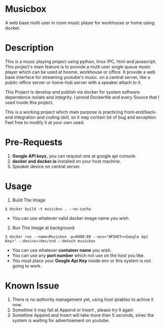 # Musicbox
A web base multi user in room music player for workhouse or home using docker.

# Description
   This is a music playing project using python, linux IPC, html and javascript. This project's main feature is to provide a multi user
 single queue music player which can be used at hoome, workhouse or office. It provide a web base interface for streaming youtube's music.
on a central server, like a public-office server or home-hub server with a speaker attach to it. 

This Project is develop and publish via docker for system software dependence isolate and integrity. I provid Dockerfile and every Source that I used inside this project.

This is a working project which main purpose is practicing front-end/back-end integration and coding skill, so it may contain lot of bug and exception. Feel free to modify it at your own used.

# Pre-Requests
1. **Google API keys**, you can request one at google api console.
2. **docker and docker.io** installed on your host machine. 
3. Speaker device on central server.
# Usage
1. Build The Image 

```
$ docker build -t musicbox . --no-cache
```

* You can use whatever valid docker image name you wish.

2. Run This Image at background
```
$ docker run --name=Musicbox -p=8080:80 --env="APIKEY=<Google Api Key>" --device=/dev/snd --detach musicbox
```

* You can use whatever **container name** you wish.
* You can use any **port number** which not use on the host you like.
* You must place your **Google Api Key** inside env or this system is not going to work.
# Known Issue

1. There is no authority management yet, using host iptables to achive it now.
2. Sometime it may fail at Append or Insert , please try it again
3. Sometime Append and Insert will take more than 5 seconds, sinec the system is waiting for advertisement on youtube.
